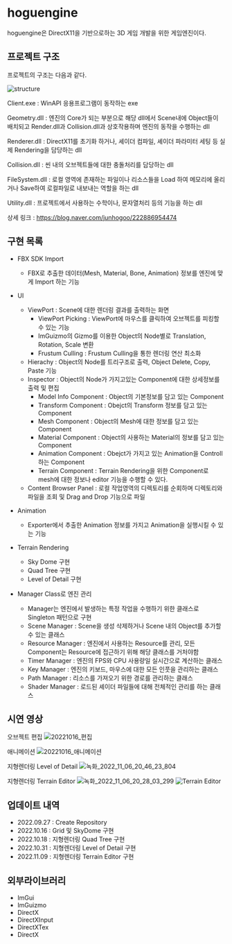 # hoguengine
hoguengine은 DirectX11을 기반으로하는 3D 게임 개발을 위한 게임엔진이다.


## 프로젝트 구조

프로젝트의 구조는 다음과 같다.

![structure](https://user-images.githubusercontent.com/97880907/201290163-d17da171-8277-4f35-83d3-7dedbc3e9a33.png)

Client.exe : WinAPI 응용프로그램이 동작하는 exe

Geometry.dll : 엔진의 Core가 되는 부분으로 해당 dll에서 Scene내에 Object들이 배치되고 Render.dll과 Collision.dll과 상호작용하며 엔진의 동작을 수행하는 dll

Renderer.dll : DirectX11를 초기화 하거나, 셰이더 컴파일, 셰이더 파라미터 세팅 등 실제 Rendering을 담당하는 dll

Collision.dll : 씬 내의 오브젝트들에 대한 충돌처리를 담당하는 dll

FileSystem.dll : 로컬 영역에 존재하는 파일이나 리소스들을 Load 하여 메모리에 올리거나 Save하여 로컬파일로 내보내는 역할을 하는 dll

Utility.dll : 프로젝트에서 사용하는 수학이나, 문자열처리 등의 기능을 하는 dll

상세 링크 : <https://blog.naver.com/junhogoo/222886954474>

## 구현 목록

* FBX SDK Import
  * FBX로 추출한 데이터(Mesh, Material, Bone, Animation) 정보를 엔진에 맞게 Import 하는 기능

* UI
  * ViewPort : Scene에 대한 렌더링 결과를 출력하는 화면
    * ViewPort Picking : ViewPort에 마우스를 클릭하여 오브젝트를 피킹할 수 있는 기능 
    * ImGuizmo의 Gizmo를 이용한 Object의 Node별로 Translation, Rotation, Scale 변환  
    * Frustum Culling : Frustum Culling을 통한 렌더링 연산 최소화
  * Hierachy : Object의 Node를 트리구조로 출력, Object Delete, Copy, Paste 기능 
  * Inspector : Object의 Node가 가지고있는 Component에 대한 상세정보를 출력 및 편집
    * Model Info Component : Object의 기본정보를 담고 있는 Component
    * Transform Component : Obejct의 Transform 정보를 담고 있는 Component
    * Mesh Component : Object의 Mesh에 대한 정보를 담고 있는 Component
    * Material Component : Object의 사용하는 Material의 정보를 담고 있는 Component
    * Animation Component : Obejct가 가지고 있는 Animation을 Controll하는 Component
    * Terrain Component : Terrain Rendering을 위한 Component로 mesh에 대한 정보나 editor 기능을 수행할 수 있다. 
  * Content Browser Panel : 로컬 작업영역의 디렉토리를 순회하며 디렉토리와 파일을 조회 및 Drag and Drop 기능으로 파일 

* Animation
  * Exporter에서 추출한 Animation 정보를 가지고 Animation을 실행시킬 수 있는 기능
  
* Terrain Rendering
  * Sky Dome 구현
  * Quad Tree 구현  
  * Level of Detail 구현
  
* Manager Class로 엔진 관리
  * Manager는 엔진에서 발생하는 특정 작업을 수행하기 위한 클래스로 Singleton 패턴으로 구현
  * Scene Manager : Scene을 생성 삭제하거나 Scene 내의 Object를 추가할 수 있는 클래스
  * Resource Manager : 엔진에서 사용하는 Resource를 관리, 모든 Component는 Resource에 접근하기 위해 해당 클래스를 거처야함
  * Timer Manager : 엔진의 FPS와 CPU 사용량일 실시간으로 계산하는 클래스
  * Key Manager : 엔진의 키보드, 마우스에 대한 모든 인풋을 관리하는 클래스
  * Path Manager : 리소스를 가져오기 위한 경로를 관리하는 클래스
  * Shader Manager : 로드된 셰이더 파일들에 대해 전체적인 관리를 하는 클래스
  

## 시연 영상

오브젝트 편집
![20221016_편집](https://user-images.githubusercontent.com/97880907/196042041-8ebd2c20-6d01-43e7-8d7e-f4a8347f1fdd.gif)

애니메이션
![20221016_애니메이션](https://user-images.githubusercontent.com/97880907/196042037-8d3d6ead-131c-4832-8ec7-988205129b36.gif)

지형렌더링 Level of Detail
![녹화_2022_11_06_20_46_23_804](https://user-images.githubusercontent.com/97880907/200168685-f499ce58-e375-4e92-acd8-0c87413ea6f8.gif)

지형렌더링 Terrain Editor
![녹화_2022_11_06_20_28_03_299](https://user-images.githubusercontent.com/97880907/200168510-62839c4d-3332-4554-9f86-d3f2330061b3.gif)
![Terrain Editor](https://user-images.githubusercontent.com/97880907/200875212-ca0611c0-d1e1-4627-b03a-1cc14a0f343c.gif)


## 업데이트 내역
- 2022.09.27 : Create Repository
- 2022.10.16 : Grid 및 SkyDome 구현
- 2022.10.18 : 지형렌더링 Quad Tree 구현
- 2022.10.31 : 지형렌더링 Level of Detail 구현
- 2022.11.09 : 지형렌더링 Terrain Editor 구현

## 외부라이브러리
* ImGui
* ImGuizmo
* DirectX
* DirectXInput
* DirectXTex
* DirectX

